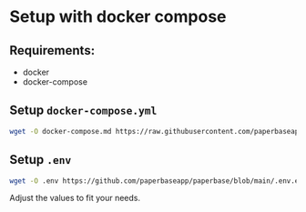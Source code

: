 # Setup with docker compose

## Requirements:
- docker
- docker-compose

## Setup `docker-compose.yml`
```sh
wget -O docker-compose.md https://raw.githubusercontent.com/paperbaseapp/paperbase/main/docker-compose.prod.yml
```
## Setup `.env`
```sh
wget -O .env https://github.com/paperbaseapp/paperbase/blob/main/.env.example
```
Adjust the values to fit your needs.
